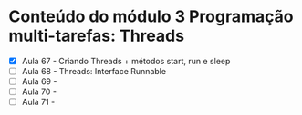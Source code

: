 # Conteúdo do módulo 3 Programação multi-tarefas: Threads

- [x] Aula 67 - Criando Threads + métodos start, run e sleep
- [ ] Aula 68 - Threads: Interface Runnable
- [ ] Aula 69 -
- [ ] Aula 70 -
- [ ] Aula 71 -